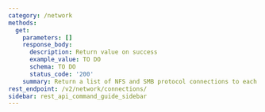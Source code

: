 ```yaml
---
category: /network
methods:
  get:
    parameters: []
    response_body:
      description: Return value on success
      example_value: TO DO
      schema: TO DO
      status_code: '200'
    summary: Return a list of NFS and SMB protocol connections to each node
rest_endpoint: /v2/network/connections/
sidebar: rest_api_command_guide_sidebar
---
```

